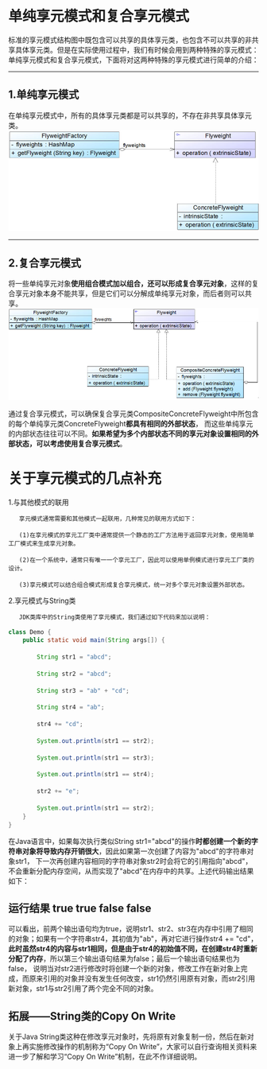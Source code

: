 # 单纯享元模式和复合享元模式
标准的享元模式结构图中既包含可以共享的具体享元类，也包含不可以共享的非共享具体享元类。但是在实际使用过程中，我们有时候会用到两种特殊的享元模式：
单纯享元模式和复合享元模式，下面将对这两种特殊的享元模式进行简单的介绍：

---
## 1.单纯享元模式
在单纯享元模式中，所有的具体享元类都是可以共享的，不存在非共享具体享元类。
![img.png](单纯享元模式.png)

---
## 2.复合享元模式
将一些单纯享元对象**使用组合模式加以组合，还可以形成复合享元对象**，这样的复合享元对象本身不能共享，但是它们可以分解成单纯享元对象，而后者则可以共享。
![img.png](复合享元模式.png)

通过复合享元模式，可以确保复合享元类CompositeConcreteFlyweight中所包含的每个单纯享元类ConcreteFlyweight**都具有相同的外部状态**，
而这些单纯享元的内部状态往往可以不同。**如果希望为多个内部状态不同的享元对象设置相同的外部状态，可以考虑使用复合享元模式**。

# 关于享元模式的几点补充
1.与其他模式的联用

       享元模式通常需要和其他模式一起联用，几种常见的联用方式如下：

       (1)在享元模式的享元工厂类中通常提供一个静态的工厂方法用于返回享元对象，使用简单工厂模式来生成享元对象。

       (2)在一个系统中，通常只有唯一一个享元工厂，因此可以使用单例模式进行享元工厂类的设计。

       (3)享元模式可以结合组合模式形成复合享元模式，统一对多个享元对象设置外部状态。

2.享元模式与String类

       JDK类库中的String类使用了享元模式，我们通过如下代码来加以说明：
```java
class Demo {
    public static void main(String args[]) {

        String str1 = "abcd";

        String str2 = "abcd";

        String str3 = "ab" + "cd";

        String str4 = "ab";

        str4 += "cd";
        
        System.out.println(str1 == str2);

        System.out.println(str1 == str3);

        System.out.println(str1 == str4);
        
        str2 += "e";

        System.out.println(str1 == str2);
    }
}
```
在Java语言中，如果每次执行类似String str1="abcd"的操作**时都创建一个新的字符串对象将导致内存开销很大**，因此如果第一次创建了内容为"abcd"的字符串对象str1，
下一次再创建内容相同的字符串对象str2时会将它的引用指向"abcd"，不会重新分配内存空间，从而实现了"abcd"在内存中的共享。上述代码输出结果如下：

运行结果
true
true
false
false
---
可以看出，前两个输出语句均为true，说明str1、str2、str3在内存中引用了相同的对象；如果有一个字符串str4，其初值为"ab"，再对它进行操作str4 += "cd"，
**此时虽然str4的内容与str1相同，但是由于str4的初始值不同，在创建str4时重新分配了内存**，所以第三个输出语句结果为false；最后一个输出语句结果也为false，
说明当对str2进行修改时将创建一个新的对象，修改工作在新对象上完成，而原来引用的对象并没有发生任何改变，str1仍然引用原有对象，而str2引用新对象，str1与str2引用了两个完全不同的对象。

## 拓展——String类的Copy On Write
关于Java String类这种在修改享元对象时，先将原有对象复制一份，然后在新对象上再实施修改操作的机制称为“Copy On Write”，大家可以自行查询相关资料来进一步了解和学习“Copy On Write”机制，在此不作详细说明。





































